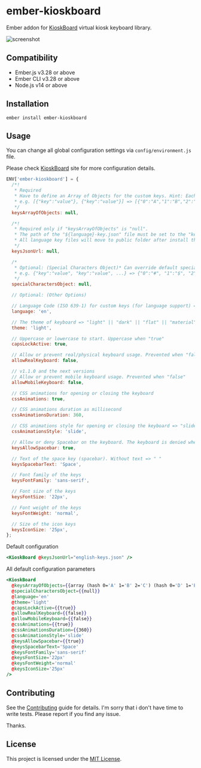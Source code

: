 # ember-kioskboard

Ember addon for [KioskBoard](https://furcan.github.io/KioskBoard/) virtual kiosk keyboard library.

![screenshot](https://raw.githubusercontent.com/furcan/KioskBoard/master/docs/github-cover.png)

## Compatibility

* Ember.js v3.28 or above
* Ember CLI v3.28 or above
* Node.js v14 or above


## Installation

```
ember install ember-kioskboard
```

## Usage

You can change all global configuration settings via `config/environment.js` file.

Please check [KioskBoard](https://furcan.github.io/KioskBoard/) site for more configuration details.

```javascript
ENV['ember-kioskboard'] = {
  /*!
   * Required
   * Have to define an Array of Objects for the custom keys. Hint: Each object creates a row element (HTML) on the keyboard.
   * e.g. [{"key":"value"}, {"key":"value"}] => [{"0":"A","1":"B","2":"C"}, {"0":"D","1":"E","2":"F"}]
   */
  keysArrayOfObjects: null,

  /*!
   * Required only if "keysArrayOfObjects" is "null".
   * The path of the "${language}-key.json" file must be set to the "keysJsonUrl" option. (XMLHttpRequest to getting the keys from JSON file.)
   * All language key files will move to public folder after install this addon automatically. So you yan use the file like 'english-keys.json' etc.
   */
  keysJsonUrl: null,

  /*
   * Optional: (Special Characters Object)* Can override default special characters object with the new/custom one.
   * e.g. {"key":"value", "key":"value", ...} => {"0":"#", "1":"$", "2":"%", "3":"+", "4":"-", "5":"*"}
   */
  specialCharactersObject: null,

  // Optional: (Other Options)

  // Language Code (ISO 639-1) for custom keys (for language support) => e.g. "en" || "tr" || "es" || "de" || "fr" etc.
  language: 'en',

  // The theme of keyboard => "light" || "dark" || "flat" || "material" || "oldschool"
  theme: 'light',

  // Uppercase or lowercase to start. Uppercase when "true"
  capsLockActive: true,

  // Allow or prevent real/physical keyboard usage. Prevented when "false"
  allowRealKeyboard: false,

  // v1.1.0 and the next versions
  // Allow or prevent mobile keyboard usage. Prevented when "false"
  allowMobileKeyboard: false,

  // CSS animations for opening or closing the keyboard
  cssAnimations: true,

  // CSS animations duration as millisecond
  cssAnimationsDuration: 360,

  // CSS animations style for opening or closing the keyboard => "slide" || "fade"
  cssAnimationsStyle: 'slide',

  // Allow or deny Spacebar on the keyboard. The keyboard is denied when "false"
  keysAllowSpacebar: true,

  // Text of the space key (spacebar). Without text => " "
  keysSpacebarText: 'Space',

  // Font family of the keys
  keysFontFamily: 'sans-serif',

  // Font size of the keys
  keysFontSize: '22px',

  // Font weight of the keys
  keysFontWeight: 'normal',

  // Size of the icon keys
  keysIconSize: '25px',
};
```

Default configuration

```handlebars
<KioskBoard @keysJsonUrl="english-keys.json" />
```

All default configuration parameters

```handlebars
<KioskBoard
  @keysArrayOfObjects={{array (hash 0='A' 1='B' 2='C') (hash 0='D' 1='E' 2='F') (hash 0='G' 1='H' 2='I')}}
  @specialCharactersObject={{null}}
  @language='en'
  @theme='light'
  @capsLockActive={{true}}
  @allowRealKeyboard={{false}}
  @allowMobileKeyboard={{false}}
  @cssAnimations={{true}}
  @cssAnimationsDuration={{360}}
  @cssAnimationsStyle='slide'
  @keysAllowSpacebar={{true}}
  @keysSpacebarText='Space'
  @keysFontFamily='sans-serif'
  @keysFontSize='22px'
  @keysFontWeight='normal'
  @keysIconSize='25px'
/>
```

## Contributing

See the [Contributing](CONTRIBUTING.md) guide for details.
I'm sorry that i don't have time to write tests. Please report if you find any issue.

Thanks.

## License

This project is licensed under the [MIT License](LICENSE.md).
